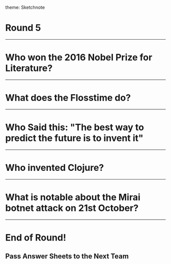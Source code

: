 theme: Sketchnote

# Round 5

---

# Who won the 2016 Nobel Prize for Literature?

---

# What does the Flosstime do?

---

# Who Said this: "The best way to predict the future is to invent it"

---

# Who invented Clojure?

---

# What is notable about the Mirai botnet attack on 21st October?



---

# End of Round!

## Pass Answer Sheets to the Next Team

